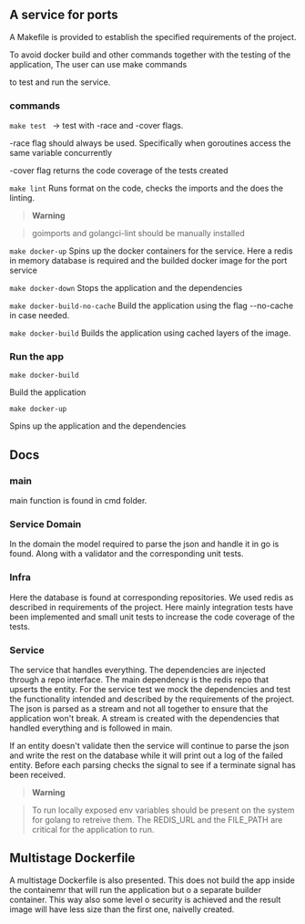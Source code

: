 ## A service for ports

  

A Makefile is provided to establish the specified requirements of the project.

To avoid docker build and other commands together with the testing of the application, The user can use make commands

to test and run the service.

  

### commands

``make test `` -> test with -race and -cover flags.

  

-race flag should always be used. Specifically when goroutines access the same variable concurrently

-cover flag returns the code coverage of the tests created

  

``make lint`` Runs format on the code, checks the imports and the does the linting.

  

>  **Warning**

> goimports and golangci-lint should be manually installed

  

``make docker-up`` Spins up the docker containers for the service. Here a redis in memory database is required and the builded docker image for the port service

  

``make docker-down`` Stops the application and the dependencies

  

``make docker-build-no-cache`` Build the application using the flag --no-cache in case needed.

  

``make docker-build`` Builds the application using cached layers of the image.

  
  

### Run the app

  

```make docker-build```

Build the application

  

```make docker-up```

Spins up the application and the dependencies


## Docs

### main
main function is found in cmd folder.

### Service Domain

In the domain the model required to parse the json and handle it in go is found. Along with a validator and the corresponding unit tests.

### Infra

Here the database is found at corresponding repositories. We used redis as described in requirements of the project.
Here mainly integration tests have been implemented and small unit tests to increase the code coverage of the tests.

### Service

The service that handles everything. The dependencies are injected through a repo interface. The main dependency is the redis repo that upserts the entity.  For the service test we mock the dependencies and test the functionality intended and described by the requirements of the project. The json is parsed as a stream and not all together to ensure that the application won't break. A stream is created with the dependencies that handled everything and is followed in main. 

If an entity doesn't validate then the service will continue to parse the json and write the rest on the database while it will print out a log of the failed entity.
Before each parsing checks the signal to see if a terminate signal has been received.



>  **Warning**

> To run locally exposed env variables should be present on the system for golang to retreive them. 
The REDIS_URL and the FILE_PATH are critical for the application to run. 


## Multistage Dockerfile

A multistage Dockerfile is also presented. This does not build the app inside the containemr that will run the application but o a separate builder container. 
This way also some level o security is achieved and the result image will have less size than the first one, naivelly created. 